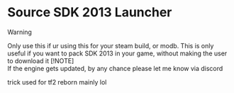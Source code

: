# Source SDK 2013 Launcher

> [!WARNING]  
> Only use this if ur using this for your steam build, or modb. This is only useful if you want to pack SDK 2013 in your game, without making the user to download it
> [!NOTE]  
> If the engine gets updated, by any chance please let me know via discord

trick used for tf2 reborn mainly lol
